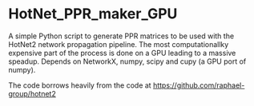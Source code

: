 # HotNet_PPR_maker_GPU

A simple Python script to generate PPR matrices to be used with the HotNet2 network propagation pipeline. The most computationallky expensive part of the process is done on a GPU leading to a massive speadup.
Depends on NetworkX, numpy, scipy and cupy (a GPU port of numpy).

The code borrows heavily from the code at https://github.com/raphael-group/hotnet2

